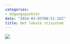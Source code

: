 ```yaml
---
categories:
- Udgangspunktet
date: "2024-03-05T08:51:16Z"
title: Det lokale stisystem
---
```


[![](/images/uploads/2024/03/stisystem-237x300.jpg)](/images/uploads/2024/03/stisystem.jpg)
